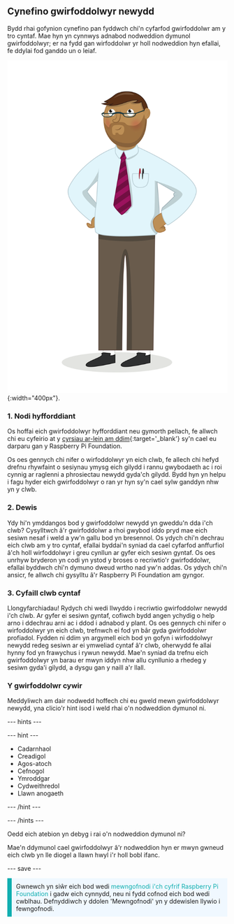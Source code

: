 ## Cynefino gwirfoddolwyr newydd

Bydd rhai gofynion cynefino pan fyddwch chi'n cyfarfod gwirfoddolwr am y tro cyntaf. Mae hyn yn cynnwys adnabod nodweddion dymunol gwirfoddolwyr; er na fydd gan wirfoddolwr yr holl nodweddion hyn efallai, fe ddylai fod ganddo un o leiaf.

![Gwirfoddolwr sy'n oedolyn.](images/10-Adult.png){:width="400px"}.
### 1. Nodi hyfforddiant

Os hoffai eich gwirfoddolwyr hyfforddiant neu gymorth pellach, fe allwch chi eu cyfeirio at y [cyrsiau ar-lein am ddim](https://www.futurelearn.com/partners/raspberry-pi){:target='_blank'} sy'n cael eu darparu gan y Raspberry Pi Foundation.

Os oes gennych chi nifer o wirfoddolwyr yn eich clwb, fe allech chi hefyd drefnu rhywfaint o sesiynau ymysg eich gilydd i rannu gwybodaeth ac i roi cynnig ar raglenni a phrosiectau newydd gyda'ch gilydd. Bydd hyn yn helpu i fagu hyder eich gwirfoddolwyr o ran yr hyn sy'n cael sylw ganddyn nhw yn y clwb.

### 2. Dewis

Ydy hi'n ymddangos bod y gwirfoddolwr newydd yn gweddu'n dda i'ch clwb? Cysylltwch â'r gwirfoddolwr a rhoi gwybod iddo pryd mae eich sesiwn nesaf i weld a yw'n gallu bod yn bresennol. Os ydych chi'n dechrau eich clwb am y tro cyntaf, efallai byddai'n syniad da cael cyfarfod anffurfiol â'ch holl wirfoddolwyr i greu cynllun ar gyfer eich sesiwn gyntaf. Os oes unrhyw bryderon yn codi yn ystod y broses o recriwtio'r gwirfoddolwr, efallai byddwch chi'n dymuno dweud wrtho nad yw'n addas. Os ydych chi'n ansicr, fe allwch chi gysylltu â'r Raspberry Pi Foundation am gyngor.

### 3. Cyfaill clwb cyntaf

Llongyfarchiadau! Rydych chi wedi llwyddo i recriwtio gwirfoddolwr newydd i'ch clwb. Ar gyfer ei sesiwn gyntaf, cofiwch bydd angen ychydig o help arno i ddechrau arni ac i ddod i adnabod y plant. Os oes gennych chi nifer o wirfoddolwyr yn eich clwb, trefnwch ei fod yn bâr gyda gwirfoddolwr profiadol. Fydden ni ddim yn argymell eich bod yn gofyn i wirfoddolwyr newydd redeg sesiwn ar ei ymweliad cyntaf â'r clwb, oherwydd fe allai hynny fod yn frawychus i rywun newydd. Mae'n syniad da trefnu eich gwirfoddolwyr yn barau er mwyn iddyn nhw allu cynllunio a rhedeg y sesiwn gyda'i gilydd, a dysgu gan y naill a'r llall.

### Y gwirfoddolwr cywir

Meddyliwch am dair nodwedd hoffech chi eu gweld mewn gwirfoddolwyr newydd, yna clicio'r hint isod i weld rhai o'n nodweddion dymunol ni.

--- hints ---

--- hint ---

* Cadarnhaol
* Creadigol
* Agos-atoch
* Cefnogol
* Ymroddgar
* Cydweithredol
* Llawn anogaeth

--- /hint ---

--- /hints ---

Oedd eich atebion yn debyg i rai o'n nodweddion dymunol ni?

Mae'n ddymunol cael gwirfoddolwyr â'r nodweddion hyn er mwyn gwneud eich clwb yn lle diogel a llawn hwyl i'r holl bobl ifanc.

--- save ---

<p style="border-left: solid; border-width:10px; border-color: #0faeb0; background-color: aliceblue; padding: 10px;">
Gwnewch yn siŵr eich bod wedi <span style="color: #0faeb0">mewngofnodi i'ch cyfrif Raspberry Pi Foundation</span> i gadw eich cynnydd, neu ni fydd cofnod eich bod wedi cwblhau. Defnyddiwch y ddolen 'Mewngofnodi' yn y ddewislen llywio i fewngofnodi.
</p>
